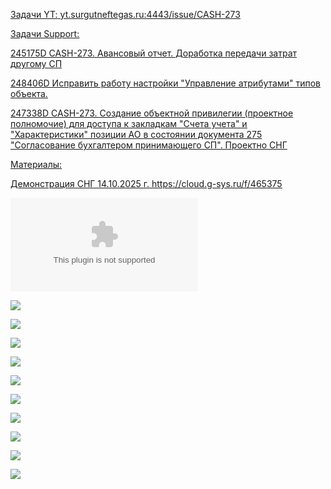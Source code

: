 <u>Задачи YT:<u>
[yt.surgutneftegas.ru:4443/issue/CASH-273](https://yt.surgutneftegas.ru:4443/issue/CASH-273)

<u>Задачи Support:</u>
<p>245175D CASH-273. Авансовый отчет. Доработка передачи затрат другому СП</p>
<p>248406D Исправить работу настройки "Управление атрибутами" типов объекта.</p>
<p>247338D CASH-273. Создание объектной привилегии (проектное полномочие) для доступа к закладкам "Счета учета" и "Характеристики" позиции АО в состоянии документа 275 "Согласование бухгалтером принимающего СП". Проектно СНГ</p>

<u>Материалы:</u>

Демонстрация СНГ 14.10.2025 г.
https://cloud.g-sys.ru/f/465375

![](ТТ%20ИО.%20DirectumRX%20-%20Global%20ERP.%20Командировки_v1.4_0310%201.docx)

![](Pasted%20image%2020250910153448.png)

![](Pasted%20image%2020250910160223.png)

![](Pasted%20image%2020250910160356.png)

![](Pasted%20image%2020250910160455.png)

![](Pasted%20image%2020250918141348.png)

![](Pasted%20image%2020251007082038.png)

![](Pasted%20image%2020251009083305.png)

![](Pasted%20image%2020251010130130.png)

![](Pasted%20image%2020251017163211.png)

![](Pasted%20image%2020251024153858.png)